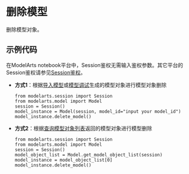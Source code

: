 # 删除模型<a name="modelarts_04_0198"></a>

删除模型对象。

## 示例代码<a name="section19108141317181"></a>

在ModelArts notebook平台中，Session鉴权无需输入鉴权参数。其它平台的Session鉴权请参见[Session鉴权](Session鉴权概述.md)。

-   **方式1**：根据[导入模型](导入模型.md)或[模型调试](模型调试.md)生成的模型对象进行模型对象删除

    ```
    from modelarts.session import Session
    from modelarts.model import Model
    session = Session()
    model_instance = Model(session, model_id="input your model_id")
    model_instance.delete_model()
    ```


-   **方式2**：根据[查询模型对象列表](查询模型对象列表.md)返回的模型对象进行模型删除

    ```
    from modelarts.session import Session
    from modelarts.model import Model
    session = Session()
    model_object_list = Model.get_model_object_list(session)
    model_instance = model_object_list[0]                   
    model_instance.delete_model()
    ```



